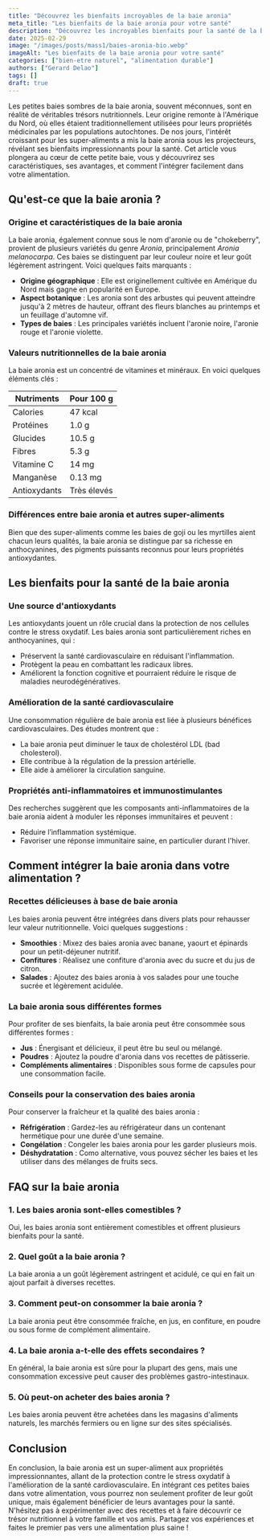 ```yaml
---
title: "Découvrez les bienfaits incroyables de la baie aronia"
meta_title: "Les bienfaits de la baie aronia pour votre santé"
description: "Découvrez les incroyables bienfaits pour la santé de la baie aronia, ses usages et recettes, et comment l'intégrer dans votre alimentation."
date: 2025-02-29
image: "/images/posts/mass1/baies-aronia-bio.webp"
imageAlt: "Les bienfaits de la baie aronia pour votre santé"
categories: ["bien-etre naturel", "alimentation durable"]
authors: ["Gerard Delao"]
tags: []
draft: true
---
```


Les petites baies sombres de la baie aronia, souvent méconnues, sont en réalité de véritables trésors nutritionnels. Leur origine remonte à l'Amérique du Nord, où elles étaient traditionnellement utilisées pour leurs propriétés médicinales par les populations autochtones. De nos jours, l'intérêt croissant pour les super-aliments a mis la baie aronia sous les projecteurs, révélant ses bienfaits impressionnants pour la santé. Cet article vous plongera au cœur de cette petite baie, vous y découvrirez ses caractéristiques, ses avantages, et comment l'intégrer facilement dans votre alimentation.

## Qu'est-ce que la baie aronia ?

### Origine et caractéristiques de la baie aronia
La baie aronia, également connue sous le nom d'aronie ou de "chokeberry", provient de plusieurs variétés du genre *Aronia*, principalement *Aronia melanocarpa*. Ces baies se distinguent par leur couleur noire et leur goût légèrement astringent. Voici quelques faits marquants :

- **Origine géographique** : Elle est originellement cultivée en Amérique du Nord mais gagne en popularité en Europe.
- **Aspect botanique** : Les aronia sont des arbustes qui peuvent atteindre jusqu'à 2 mètres de hauteur, offrant des fleurs blanches au printemps et un feuillage d'automne vif.
- **Types de baies** : Les principales variétés incluent l'aronie noire, l'aronie rouge et l'aronie violette.

### Valeurs nutritionnelles de la baie aronia
La baie aronia est un concentré de vitamines et minéraux. En voici quelques éléments clés :

| Nutriments        | Pour 100 g  |
|-------------------|------------|
| Calories          | 47 kcal    |
| Protéines         | 1.0 g      |
| Glucides          | 10.5 g     |
| Fibres            | 5.3 g      |
| Vitamine C        | 14 mg      |
| Manganèse         | 0.13 mg    |
| Antioxydants      | Très élevés|

### Différences entre baie aronia et autres super-aliments
Bien que des super-aliments comme les baies de goji ou les myrtilles aient chacun leurs qualités, la baie aronia se distingue par sa richesse en anthocyanines, des pigments puissants reconnus pour leurs propriétés antioxydantes.

## Les bienfaits pour la santé de la baie aronia

### Une source d'antioxydants
Les antioxydants jouent un rôle crucial dans la protection de nos cellules contre le stress oxydatif. Les baies aronia sont particulièrement riches en anthocyanines, qui :

- Préservent la santé cardiovasculaire en réduisant l'inflammation.
- Protègent la peau en combattant les radicaux libres.
- Améliorent la fonction cognitive et pourraient réduire le risque de maladies neurodégénératives.

### Amélioration de la santé cardiovasculaire
Une consommation régulière de baie aronia est liée à plusieurs bénéfices cardiovasculaires. Des études montrent que :

- La baie aronia peut diminuer le taux de cholestérol LDL (bad cholesterol).
- Elle contribue à la régulation de la pression artérielle.
- Elle aide à améliorer la circulation sanguine.

### Propriétés anti-inflammatoires et immunostimulantes
Des recherches suggèrent que les composants anti-inflammatoires de la baie aronia aident à moduler les réponses immunitaires et peuvent :
- Réduire l’inflammation systémique.
- Favoriser une réponse immunitaire saine, en particulier durant l'hiver.

## Comment intégrer la baie aronia dans votre alimentation ?

### Recettes délicieuses à base de baie aronia
Les baies aronia peuvent être intégrées dans divers plats pour rehausser leur valeur nutritionnelle. Voici quelques suggestions :

- **Smoothies** : Mixez des baies aronia avec banane, yaourt et épinards pour un petit-déjeuner nutritif.
- **Confitures** : Réalisez une confiture d'aronia avec du sucre et du jus de citron.
- **Salades** : Ajoutez des baies aronia à vos salades pour une touche sucrée et légèrement acidulée.

### La baie aronia sous différentes formes
Pour profiter de ses bienfaits, la baie aronia peut être consommée sous différentes formes :
- **Jus** : Énergisant et délicieux, il peut être bu seul ou mélangé.
- **Poudres** : Ajoutez la poudre d'aronia dans vos recettes de pâtisserie.
- **Compléments alimentaires** : Disponibles sous forme de capsules pour une consommation facile.

### Conseils pour la conservation des baies aronia
Pour conserver la fraîcheur et la qualité des baies aronia :
- **Réfrigération** : Gardez-les au réfrigérateur dans un contenant hermétique pour une durée d'une semaine.
- **Congélation** : Congeler les baies aronia pour les garder plusieurs mois.
- **Déshydratation** : Como alternative, vous pouvez sécher les baies et les utiliser dans des mélanges de fruits secs.

## FAQ sur la baie aronia

### 1. Les baies aronia sont-elles comestibles ?
Oui, les baies aronia sont entièrement comestibles et offrent plusieurs bienfaits pour la santé.

### 2. Quel goût a la baie aronia ?
La baie aronia a un goût légèrement astringent et acidulé, ce qui en fait un ajout parfait à diverses recettes.

### 3. Comment peut-on consommer la baie aronia ?
La baie aronia peut être consommée fraîche, en jus, en confiture, en poudre ou sous forme de complément alimentaire.

### 4. La baie aronia a-t-elle des effets secondaires ?
En général, la baie aronia est sûre pour la plupart des gens, mais une consommation excessive peut causer des problèmes gastro-intestinaux.

### 5. Où peut-on acheter des baies aronia ?
Les baies aronia peuvent être achetées dans les magasins d'aliments naturels, les marchés fermiers ou en ligne sur des sites spécialisés.

## Conclusion

En conclusion, la baie aronia est un super-aliment aux propriétés impressionnantes, allant de la protection contre le stress oxydatif à l'amélioration de la santé cardiovasculaire. En intégrant ces petites baies dans votre alimentation, vous pourrez non seulement profiter de leur goût unique, mais également bénéficier de leurs avantages pour la santé. N'hésitez pas à expérimenter avec des recettes et à faire découvrir ce trésor nutritionnel à votre famille et vos amis. Partagez vos expériences et faites le premier pas vers une alimentation plus saine !

